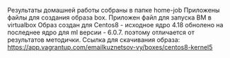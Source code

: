 Результаты домашней работы собраны в папке home-job
Приложены файлы для создания образа box.
Приложен файл для запуска ВМ в virtualbox
Образ создан для Centos8 - исходное ядро 4.18 обнолено на последнее ядро для ml версии - 6.0.7.
поэтому отличается от результатов методички.
Ссылка для скачивания образа:
https://app.vagrantup.com/emailkuznetsov-vy/boxes/centos8-kernel5
